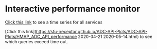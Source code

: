 # Interactive performance monitor 

[Click this link](https://sfu-ireceptor.github.io/ADC-API-Plots/ADC-API-Plots/ADC_API_performance_2020-04-21_2020-05-14.html) to see a time series for all services

[Click this link](https://sfu-ireceptor.github.io/ADC-API-Plots/ADC-API-Plots/HMAP_ADC_API_performance 2020-04-21 2020-05-14.html) to see which queries exceed time out. 
